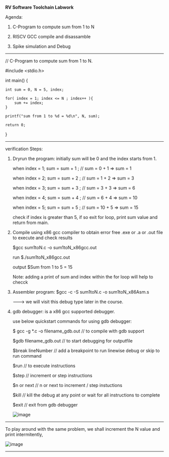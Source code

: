 **RV Software Toolchain Labwork**

Agenda:

   1. C-Program to compute sum from 1 to N

   2. RISCV GCC compile and disassamble

   3. Spike simulation and Debug

-----------------------------------------------------------------------------------------------------------------------------------

// C-Program to compute sum from 1 to N.

#include <stdio.h>

int main() {
    
    int sum = 0, N = 5, index;

    for( index = 1; index <= N ; index++ ){
        sum += index;
    }
    
    printf("sum from 1 to %d = %d\n", N, sum);

    return 0;
}

-----------------------------------------------------------------------------------------------------------------------------------
verification Steps: 

1. Dryrun the program: initially sum will be 0 and the index starts from 1.
   
   when index = 1; sum = sum + 1 ; // sum = 0 + 1 => sum = 1

   when index = 2; sum = sum + 2 ; // sum = 1 + 2 => sum = 3

   when index = 3; sum = sum + 3 ; // sum = 3 + 3 => sum = 6

   when index = 4; sum = sum + 4 ; // sum = 6 + 4 => sum = 10

   when index = 5; sum = sum + 5 ; // sum = 10 + 5 => sum = 15

   check if index is greater than 5, if so exit for loop, print sum value and return from main.
   
3. Compile using x86 gcc compiler to obtain error free .exe or .a or .out file to execute and check results

   $gcc sum1toN.c -o sum1toN_x86gcc.out 

   run $./sum1toN_x86gcc.out

   output $Sum from 1 to 5 = 15

   Note: adding a print of sum and index within the for loop will help to checck 

4. Assembler program: $gcc -c -S sum1toN.c -o sum1toN_x86Asm.s

   ---> we will visit this debug type later in the course.

5. gdb debugger: is a x86 gcc supported debugger.

   use below  quickstart commands for using gdb debugger:

   $ gcc -g *.c -o filename_gdb.out  // to compile with gdb support

   $gdb filename_gdb.out            // to start debugging for outputfile 

   $break lineNumber                // add a breakpoint to run linewise debug or skip to run command

   $run                             // to execute instructions

   $step                            // increment or step instructions

   $n or next                       // n or next to increment / step instuctions

   $kill                            // kill the debug at any point or wait for all instructions to complete
    
   $exit                            // exit from gdb debugger

   ![image](https://github.com/pavankumarka/RISCV-Hardware_Design_Program_by_VSD/assets/22821014/fdda7a05-a11b-4075-a535-6b7bb742a0f0)

----------------------------------------------------------------------------------------------------------------------------------

To play around with the same problem, we shall increment the N value and print intermitently,

![image](https://github.com/pavankumarka/RISCV-Hardware_Design_Program_by_VSD/assets/22821014/90ad3e17-89f8-41d6-be97-81bf9d3ab4b3)

----------------------------------------------------------------------------------------------------------------------------------






